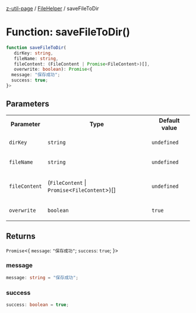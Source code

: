 [z-util-page](../../../README.md) / [FileHelper](../README.md) / saveFileToDir

# Function: saveFileToDir()

```ts
function saveFileToDir(
   dirKey: string, 
   fileName: string, 
   fileContent: (FileContent | Promise<FileContent>)[], 
   overwrite: boolean): Promise<{
  message: "保存成功";
  success: true;
}>
```

## Parameters

<table>
<tr>
<th>Parameter</th>
<th>Type</th>
<th>Default value</th>
</tr>
<tr>
<td>

`dirKey`

</td>
<td>

`string`

</td>
<td>

`undefined`

</td>
</tr>
<tr>
<td>

`fileName`

</td>
<td>

`string`

</td>
<td>

`undefined`

</td>
</tr>
<tr>
<td>

`fileContent`

</td>
<td>

(`FileContent` \| `Promise`\<`FileContent`\>)[]

</td>
<td>

`undefined`

</td>
</tr>
<tr>
<td>

`overwrite`

</td>
<td>

`boolean`

</td>
<td>

`true`

</td>
</tr>
</table>

## Returns

`Promise`\<\{
  `message`: `"保存成功"`;
  `success`: `true`;
 \}\>

### message

```ts
message: string = "保存成功";
```

### success

```ts
success: boolean = true;
```
